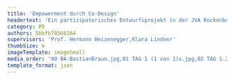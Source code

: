```yaml
---
title: 'Empowerment durch Co-Design'
headertext: 'Ein partizipatorisches Entwurfsprojekt in der JVA Rockenberg'
category: PD
authors: 5bbfb78566164
supervisors: 'Prof. Hermann Weizenegger,Klara Lindner'
thumbSize: m
imageTemplate: imageSmall
media_order: '00 BA-BastianBraun.jpg,01 TAG 1 (1 von 1)x.jpg,02 TAG 1.2 (1 von 1)x.jpg,03 TAG 2 (1 von 4)x.jpg,04 TAG 2 (2 von 4)x.jpg,05 TAG 4 (1 von 1)x.jpg,06  4 (1 von 2)x.jpg,07 TAG 5 (1 von 7)x.jpg,08 TAG 5 (7 von 7)x.jpg,09 Modell (2 von 2).jpg,10 schema.jpg'
template_format: json
---
```


